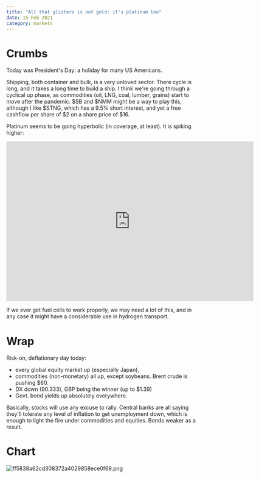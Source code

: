 ```yaml
---
title: "All that glisters is not gold: it's platinum too"
date: 15 Feb 2021
category: markets
---
```


# Crumbs

Today was President's Day: a holiday for many US Americans.

Shipping, both container and bulk, is a very unloved sector. There cycle is long, and it takes a long time to build a ship.
I think we're going through a cyclical up phase, as commodities (oil, LNG, coal, lumber, grains) start to move after the pandemic.
$SB and $NMM might be a way to play this, although I like $STNG, which has a 9.5% short interest, and yet a free cashflow per share of $2 on a share price of $16. 

Platinum seems to be going hyperbolic (in coverage, at least). It is spiking higher:
<iframe width="650" height="420" src="https://app.koyfin.com/share/88f7b98cfa/simple" frameBorder="0"></iframe>

If we ever get fuel cells to work properly, we may need a lot of this, and in any case it might have a considerable use in hydrogen transport.


# Wrap

Risk-on, deflationary day today:

- every global equity market up (especially Japan),
- commodities (non-monetary) all up, except soybeans. Brent crude is pushing $60.
- DX down (90.333), GBP being the winner (up to $1.39)
- Govt. bond yields up absolutely everywhere. 

Basically, stocks will use any excuse to rally. Central banks are all saying they'll tolerate any level of inflation to get unemployment down, which is enough to light the fire under commodities and equities. Bonds weaker as a result.

# Chart


![ff5838a62cd308372a4029858ece0f69.png]({attach}ff5838a62cd308372a4029858ece0f69.png)

